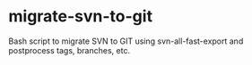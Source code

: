 # migrate-svn-to-git
Bash script to migrate SVN to GIT using svn-all-fast-export and postprocess tags, branches, etc.
